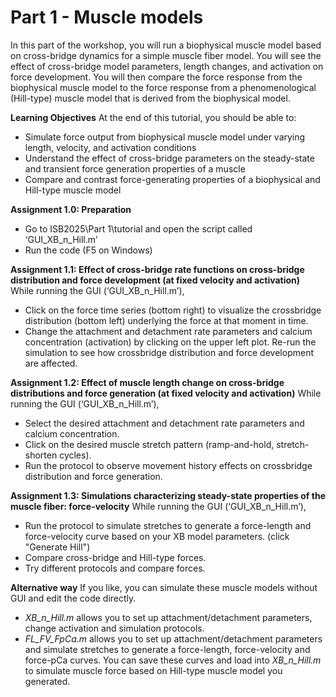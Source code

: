 # Part 1 - Muscle models #
In this part of the workshop, you will run a biophysical muscle model based on cross-bridge dynamics for a simple muscle fiber model. 
You will see the effect of cross-bridge model parameters, length changes, and activation on force development. You will then compare the force response from the biophysical muscle model to the force response from a phenomenological (Hill-type) muscle model that is derived from the biophysical model.  

**Learning Objectives**
At the end of this tutorial, you should be able to:
- Simulate force output from biophysical muscle model under varying length, velocity, and activation conditions
- Understand the effect of cross-bridge parameters on the steady-state and transient force generation properties of a muscle
- Compare and contrast force-generating properties of a biophysical and Hill-type muscle model

**Assignment 1.0: Preparation**
  -	Go to ISB2025\Part 1\tutorial and open the script called ‘GUI_XB_n_Hill.m’
  -	Run the code (F5 on Windows)

**Assignment 1.1: Effect of cross-bridge rate functions on cross-bridge distribution and force development (at fixed velocity and activation)**
   While running the GUI (‘GUI_XB_n_Hill.m’), 
  - Click on the force time series (bottom right) to visualize the crossbridge distribution (bottom left) underlying the force at that moment in time.
  - Change the attachment and detachment rate parameters and calcium concentration (activation) by clicking on the upper left plot. Re-run the simulation to see how crossbridge distribution and force development are affected.

**Assignment 1.2: Effect of muscle length change on cross-bridge distributions and force generation (at fixed velocity and activation)**
   While running the GUI (‘GUI_XB_n_Hill.m’), 
  - Select the desired attachment and detachment rate parameters and calcium concentration.
  - Click on the desired muscle stretch pattern (ramp-and-hold, stretch-shorten cycles).
  - Run the protocol to observe movement history effects on crossbridge distribution and force generation. 

**Assignment 1.3: Simulations characterizing steady-state properties of the muscle fiber: force-velocity**
   While running the GUI (‘GUI_XB_n_Hill.m’), 
  - Run the protocol to simulate stretches to generate a force-length and force-velocity curve based on your XB model parameters. (click "Generate Hill") 
  - Compare cross-bridge and Hill-type forces.
  - Try different protocols and compare forces. 

**Alternative way**
If you like, you can simulate these muscle models without GUI and edit the code directly. 
  - *XB_n_Hill.m* allows you to set up attachment/detachment parameters, change activation and simulation protocols. 
  - *FL_FV_FpCa.m* allows you to set up attachment/detachment parameters and simulate stretches to generate a force-length, force-velocity and force-pCa curves. You can save these curves and load into *XB_n_Hill.m* to simulate muscle force based on Hill-type muscle model you generated.  
  
